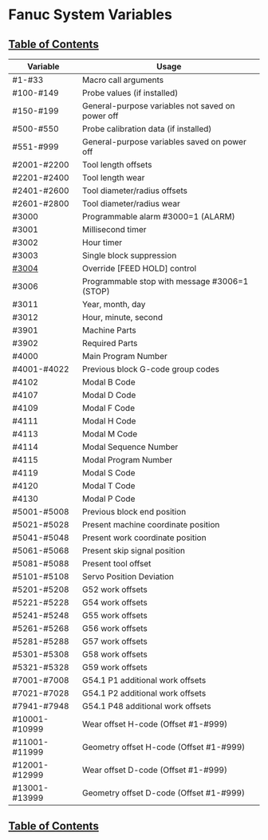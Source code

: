 # Fanuc System Variables

## [Table of Contents](https://github.com/ZapCon1/KnowledgeBase.git)

| Variable                 | Usage                                            |
| ------------------------ | ------------------------------------------------ |
| #1-#33                   | Macro call arguments                             |
| #100-#149                | Probe values (if installed)                      |
| #150-#199                | General-purpose variables not saved on power off |
| #500-#550                | Probe calibration data (if installed)            |
| #551-#999                | General-purpose variables saved on power off     |
| #2001-#2200              | Tool length offsets                              |
| #2201-#2400              | Tool length wear                                 |
| #2401-#2600              | Tool diameter/radius offsets                     |
| #2601-#2800              | Tool diameter/radius wear                        |
| #3000                    | Programmable alarm #3000=1 (ALARM)               |
| #3001                    | Millisecond timer                                |
| #3002                    | Hour timer                                       |
| #3003                    | Single block suppression                         |
| [#3004](FeedHold.md) | Override [FEED HOLD] control                     |
| #3006                    | Programmable stop with message #3006=1 (STOP)    |
| #3011                    | Year, month, day                                 |
| #3012                    | Hour, minute, second                             |
| #3901                    | Machine Parts                                    |
| #3902                    | Required Parts                                   |
| #4000                    | Main Program Number                              |
| #4001-#4022              | Previous block G-code group codes                |
| #4102                    | Modal B Code                                     |
| #4107                    | Modal D Code                                     |
| #4109                    | Modal F Code                                     |
| #4111                    | Modal H Code                                     |
| #4113                    | Modal M Code                                     |
| #4114                    | Modal Sequence Number                            |
| #4115                    | Modal Program Number                             |
| #4119                    | Modal S Code                                     |
| #4120                    | Modal T Code                                     |
| #4130                    | Modal P Code                                     |
| #5001-#5008              | Previous block end position                      |
| #5021-#5028              | Present machine coordinate position              |
| #5041-#5048              | Present work coordinate position                 |
| #5061-#5068              | Present skip signal position                     |
| #5081-#5088              | Present tool offset                              |
| #5101-#5108              | Servo Position Deviation                         |
| #5201-#5208              | G52 work offsets                                 |
| #5221-#5228              | G54 work offsets                                 |
| #5241-#5248              | G55 work offsets                                 |
| #5261-#5268              | G56 work offsets                                 |
| #5281-#5288              | G57 work offsets                                 |
| #5301-#5308              | G58 work offsets                                 |
| #5321-#5328              | G59 work offsets                                 |
| #7001-#7008              | G54.1 P1 additional work offsets                 |
| #7021-#7028              | G54.1 P2 additional work offsets                 |
| #7941-#7948              | G54.1 P48 additional work offsets                |
| #10001-#10999            | Wear offset H-code (Offset #1-#999)              |
| #11001-#11999            | Geometry offset H-code (Offset #1-#999)          |
| #12001-#12999            | Wear offset D-code (Offset #1-#999)              |
| #13001-#13999            | Geometry offset D-code (Offset #1-#999)          |

## [Table of Contents](https://github.com/ZapCon1/KnowledgeBase.git)
